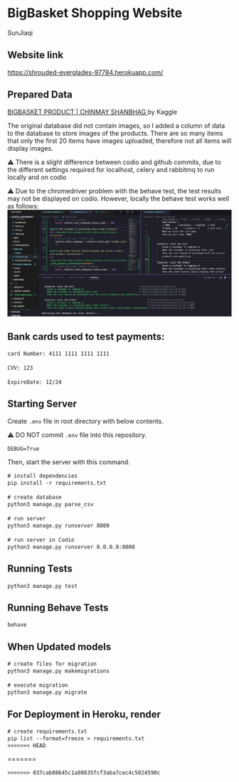 # BigBasket Shopping Website

SunJiaqi


## Website link

https://shrouded-everglades-97784.herokuapp.com/

## Prepared Data

[BIGBASKET PRODUCT | CHINMAY SHANBHAG ](https://www.kaggle.com/datasets/chinmayshanbhag/big-basket-products) by Kaggle

The original database did not contain images, so I added a column of data to the database to store images of the products. There are so many items that only the first 20 items have images uploaded, therefore not all items will display images.


⚠️ There is a slight difference between codio and github commits, due to the different settings required for localhost, celery and rabbitmq to run locally and on codio

⚠️ Due to the chromedriver problem with the behave test, the test results may not be displayed on codio. However, locally the behave test works well as follows:
![Image text](staticfiles/note.png)

## Bank cards used to test payments:

```
card Number: 4111 1111 1111 1111

CVV: 123

ExpireDate: 12/24
```

## Starting Server

Create `.env` file in root directory with below contents.

⚠️ DO NOT commit `.env` file into this repository.

```.env
DEBUG=True
```
Then, start the server with this command.

```commandline
# install dependencies
pip install -r requirements.txt

# create database
python3 manage.py parse_csv

# run server
python3 manage.py runserver 8000

# run server in Codio
python3 manage.py runserver 0.0.0.0:8000
```

## Running Tests

```commandline
python3 manage.py test
```

## Running Behave Tests

```commandline
behave
```

## When Updated models

```commandline
# create files for migration
python3 manage.py makemigrations

# execute migration
python3 manage.py migrate
```

## For Deployment in Heroku, render

```commandline
# create requirements.txt
pip list --format=freeze > requirements.txt
<<<<<<< HEAD
```
=======
```
>>>>>>> 037cab08645c1a08835fcf3aba7cec4c5024590c
